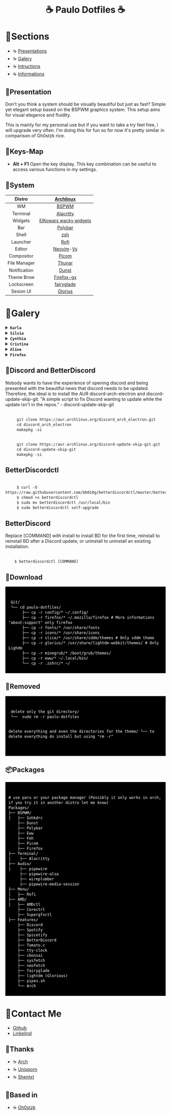 <div align="center">
     <h1> ☕ Paulo Dotfiles ☕</h1>
 </div>
 
# 🌿Sections

- ☕ [Presentations](https://github.com/paulo-barbosa2006/paulo-dotfiles/tree/main#system)
- ☕ [Galery](https://github.com/paulo-barbosa2006/paulo-dotfiles/tree/main#galery)
- ☕ [Intructions](https://github.com/paulo-barbosa2006/paulo-dotfiles/tree/main#download)
- ☕ [Informations](https://github.com/paulo-barbosa2006/paulo-dotfiles/tree/main#contact-me)

## 🌿Presentation

Don't you think a system should be visually beautiful but just as fast? Simple yet elegant setup based on the BSPWM graphics system.
This setup aims for visual elegance and fluidity.

This is mainly for my personal use but if you want to take a try feel free, i will upgrade very often.
I'm doing this for fun so for now it's pretty similar in comparison of Gh0stzk rice.

## 🌿Keys-Map

- **Alt + F1** Open the key display. This key combination can be useful to access various functions in my settings.


## 🌿System

|    Distro    |                        [Archlinux](https://github.com/archlinux)               |
| :----------: | :----------------------------------------------------------------------------: |
|      WM      |                 [BSPWM](https://github.com/baskerville/bspwm)                  |
|   Terminal   |                         [Alacritty](https://alacritty)    
|   Widgets    |            [ElKowars wacky widgets](https://github.com/elkowar/eww)            |
|     Bar      |            [Polybar](https://github.com/polybar/polybar)                       |
|    Shell     |                [zsh](https://github.com/ohmyzsh/ohmyzsh)                       |
|   Launcher   |                   [Rofi](https://github.com/davatorium/rofi)                   |
|    Editor    | [Neovim](https://github.com/neovim/neovim)-[Vs](https://code.visualstudio.com/)|
|  Compositor  |              [Picom](https://github.com/FT-Labs/picom)                         |
| File Manager |              [Thunar](https://github.com/xfce-mirror/thunar)                   |
| Notification |              [Dunst](https://github.com/dunst-project/dunst)                   |
| Theme Brow   |              [Firefox-gx](https://github.com/Godiesc/firefox-gx)               |
| Lockscreen   |     [fairyglade](https://github.com/fairyglade/ly)                             |
| Sesion UI    |   [Glorius](https://github.com/thecmdrunner/lightdm-glorious-webkit2)          |

# 🌿Galery

<details>

<summary><b><code>Karla</code></b></summary>

![demo](/assets/karla.png)

</details>

<details>

<summary><b><code>Silvia</code></b></summary>

![demo](/assets/silvia.png)

</details>

<details>

<summary><b><code>Cynthia</code></b></summary>

![demo](/assets/chynthia.png)

</details>

<details>

<summary><b><code>Cristina</code></b></summary>

![demo](/assets/cristina.png)

</details>


<details>

<summary><b><code>Aline</code></b></summary>

![demo](/assets/aline.png)

</details>


<details>

<summary><b><code>Firefox</code></b></summary>

![demo](/assets/firefox_page.png)

</details>

## 🌿Discord and BetterDiscord

Nobody wants to have the experience of opening discord and being presented with the beautiful news that discord needs to be updated.
Therefore, the ideal is to install the AUR discord-arch-electron and discord-update-skip-git.
"A simple script to fix Discord wanting to update while the update isn't in the repos." - discord-update-skip-git
<pre><code>
     git clone https://aur.archlinux.org/discord_arch_electron.git
     cd discord_arch_electron
     makepkg -si
</pre></code>
<pre><code>
     git clone https://aur.archlinux.org/discord-update-skip-git.git
     cd discord-update-skip-git
     makepkg -si
</pre></code>
     
<h2>BetterDiscordctl</h2>
<pre><code>
     $ curl -O https://raw.githubusercontent.com/bb010g/betterdiscordctl/master/betterdiscordctl
     $ chmod +x betterdiscordctl
     $ sudo mv betterdiscordctl /usr/local/bin
     $ sudo betterdiscordctl self-upgrade
</pre></code>

<h2>BetterDiscord</h2>
Replace [COMMAND] with install to install BD for the first time, reinstall to reinstall BD after a Discord update, or uninstall to uninstall an existing installation.
<pre><code>
    $ betterdiscordctl [COMMAND]
</pre></code>
     
## 💾Download

<div style="background-color: black; color: white; padding: 10px;">
<pre><code>
 Git/ 
 └── cd paulo-dotfiles/
      ├── cp -r config/* ~/.config/
      ├── cp -r firefox/* ~/.mozilla/firefox # More informations "about:support" only firefox
      ├── cp -r fonts/* /usr/share/fonts
      ├── cp -r icons/* /usr/share/icons
      ├── cp -r slice/* /usr/share/sddm/themes # Only sddm theme 
      ├── cp -r glorius/* /usr/share/lightdm-webkit/themes/ # Only Lighdm 
      ├── cp -r minegrub/* /boot/grub/themes/
      ├── cp -r eww/* ~/.local/bin/
      └── cp -r .zshrc/* ~/
</code></pre>
</div>

## 💾Removed

<div style="background-color: black; color: white; padding: 10px;">
<pre><code>
 delete only the git directory/ 
 └──  sudo rm -r paulo-dotfiles 

 delete everything and even the directories for the theme/
 └──  to delete everything do install but using "rm -r"  
</code></pre>
</div>

## 📦Packages

<div style="background-color: black; color: white; padding: 10px;">
<pre><code>
# use paru or your package manager (Possibly it only works in arch, if you try it in another distro let me know)
Packages/
├── BSPWM/
│   ├── Sxhkdrc
    ├── Dunst
    ├── Polybar
    ├── Eww
    ├── Feh
    ├── Picom
    ├── Firefox
├── Terminal/
│    ├── Alacritty
├── Audio/
│    ├── pipewire
     ├── pipewire-alsa
     ├── wireplumber
     ├── pipewire-media-session
├── Menu/
│   ├── Rofi
├── AMD/
│   ├── AMDctl
    ├── Corectrl
    ├── Supergfxctl
├── Features/
    ├── Discord
    ├── Spotify
    ├── Spicetify
    ├── BetterDiscord
    ├── Tomato.c
    ├── tty-clock
    ├── cbonsai
    ├── sysfetch
    ├── neofetch
    ├── fairyglade
    ├── lightdm (Glorious)
    ├── pipes.sh
    └── Arch
</code></pre>
</div>

# 🌿Contact Me

- [Github](https://github.com/paulo-barbosa2006/)
- [Linkelind]()

## 🌿Thanks

- ☕ [Arch](https://archlinux.org/)
- ☕ [Unixporn](https://www.reddit.com/r/unixporn/)
- ☕ [Shentxt](https://github.com/Shentxt/NordicBreeze)

## 🌿Based in 

- ☕ [Gh0stzk](https://github.com/gh0stzk/dotfiles)
